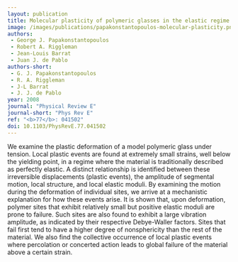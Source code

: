 ```yaml
---
layout: publication
title: Molecular plasticity of polymeric glasses in the elastic regime
image: /images/publications/papakonstantopoulos-molecular-plasticity.png
authors:
 - George J. Papakonstantopoulos
 - Robert A. Riggleman
 - Jean-Louis Barrat
 - Juan J. de Pablo
authors-short:
 - G. J. Papakonstantopoulos
 - R. A. Riggleman
 - J-L Barrat
 - J. J. de Pablo
year: 2008
journal: "Physical Review E"
journal-short: "Phys Rev E"
ref: "<b>77</b>: 041502"
doi: 10.1103/PhysRevE.77.041502
---
```


We examine the plastic deformation of a model polymeric glass under tension. Local plastic events are found at extremely small strains, well below the yielding point, in a regime where the material is traditionally described as perfectly elastic. A distinct relationship is identified between these irreversible displacements (plastic events), the amplitude of segmental motion, local structure, and local elastic moduli. By examining the motion during the deformation of individual sites, we arrive at a mechanistic explanation for how these events arise. It is shown that, upon deformation, polymer sites that exhibit relatively small but positive elastic moduli are prone to failure. Such sites are also found to exhibit a large vibration amplitude, as indicated by their respective Debye-Waller factors. Sites that fail first tend to have a higher degree of nonsphericity than the rest of the material. We also find the collective occurrence of local plastic events where percolation or concerted action leads to global failure of the material above a certain strain.
